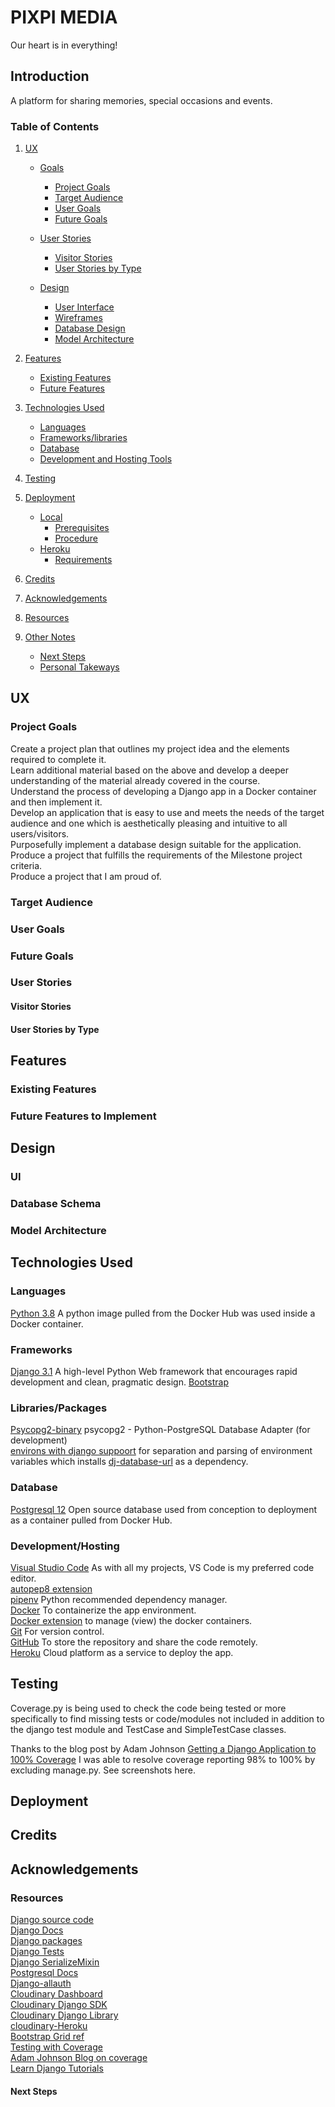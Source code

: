 # PIXPI MEDIA

Our heart is in everything!

## Introduction

A platform for sharing memories, special occasions and events.

### Table of Contents

1. [UX](#ux)

   - [Goals](#goals)

     - [Project Goals](#project-goals)
     - [Target Audience](#target-audience)
     - [User Goals](#user-goals)
     - [Future Goals](#future-goals)

   - [User Stories](#user-stories)

     - [Visitor Stories](#visitor-stories)
     - [User Stories by Type](#user-stories-by-type)

   - [Design](#design)

     - [User Interface](#user-interface)
     - [Wireframes](#wireframes)
     - [Database Design](#database-design)
     - [Model Architecture](#model-architecture)

2. [Features](#features)

   - [Existing Features](#existing-features)
   - [Future Features](#future-features-to-implement)

3. [Technologies Used](#technologies-used)

   - [Languages](#languages)
   - [Frameworks/libraries](#frameworks/libraries)
   - [Database](#database)
   - [Development and Hosting Tools](#development/hosting)

4. [Testing](#testing)

5. [Deployment](#deployment)

   - [Local](#local-setup)
     - [Prerequisites](#prerequisites)
     - [Procedure](#procedure)
   - [Heroku](#deployment-on-heroku)
     - [Requirements](#requirements)

6. [Credits](#credits)

7. [Acknowledgements](#acknowledgements)

8. [Resources](#resources)

9. [Other Notes](#other-notes)
   - [Next Steps](#next-steps)
   - [Personal Takeways](#personal-takeawys)

## UX

### Project Goals

Create a project plan that outlines my project idea and the elements required to complete it.  
Learn additional material based on the above and develop a deeper understanding of the material already covered in the course.  
Understand the process of developing a Django app in a Docker container and then implement it.  
Develop an application that is easy to use and meets the needs of the target audience and one which is aesthetically pleasing and intuitive to all users/visitors.  
Purposefully implement a database design suitable for the application.  
Produce a project that fulfills the requirements of the Milestone project criteria.  
Produce a project that I am proud of.

### Target Audience

### User Goals

### Future Goals

### User Stories

#### Visitor Stories

#### User Stories by Type

## Features

### Existing Features

### Future Features to Implement

## Design

### UI

### Database Schema

### Model Architecture

## Technologies Used

### Languages

[Python 3.8](https://www.python.org/) A python image pulled from the Docker Hub was used inside a Docker container.

### Frameworks

[Django 3.1](https://www.djangoproject.com/) A high-level Python Web framework that encourages rapid development and clean, pragmatic design.
[Bootstrap](https://getbootstrap.com/docs/4.5/getting-started/introduction/)

### Libraries/Packages

[Psycopg2-binary](https://pypi.org/project/psycopg2-binary/) psycopg2 - Python-PostgreSQL Database Adapter (for development)  
[environs with django suppoort](https://pypi.org/project/environs/#usage-with-django) for separation and parsing of environment variables which installs [dj-database-url](https://pypi.org/project/dj-database-url/) as a dependency.

### Database

[Postgresql 12](https://www.postgresql.org/) Open source database used from conception to deployment as a container pulled from Docker Hub.

### Development/Hosting

[Visual Studio Code](https://code.visualstudio.com/) As with all my projects, VS Code is my preferred code editor.  
[autopep8 extension](https://marketplace.visualstudio.com/items?itemName=himanoa.Python-autopep8)  
[pipenv](https://pypi.org/project/pipenv/) Python recommended dependency manager.  
[Docker](www.docker.com) To containerize the app environment.  
[Docker extension](https://marketplace.visualstudio.com/items?itemName=ms-azuretools.vscode-docker) to manage (view) the docker containers.  
[Git](https://git-scm.com/) For version control.  
[GitHub](https://github.com/) To store the repository and share the code remotely.  
[Heroku](https://www.heroku.com/) Cloud platform as a service to deploy the app.

## Testing

Coverage.py is being used to check the code being tested or more specifically to find missing tests or code/modules not included in addition to the django test module and TestCase and SimpleTestCase classes.

Thanks to the blog post by Adam Johnson [Getting a Django Application to 100% Coverage](https://adamj.eu/tech/2019/04/30/getting-a-django-application-to-100-percent-coverage/) I was able to resolve coverage reporting 98% to 100% by excluding manage.py. See screenshots here.

## Deployment

## Credits

## Acknowledgements

### Resources

[Django source code](https://github.com/django/django)  
[Django Docs](https://www.djangoproject.com/)  
[Django packages](https://djangopackages.org/)  
[Django Tests](https://docs.djangoproject.com/en/3.1/topics/testing/)  
[Django SerializeMixin](https://docs.djangoproject.com/en/3.1/topics/testing/advanced/#testing-reusable-applications)  
[Postgresql Docs](https://postgresapp.com/documentation/)  
[Django-allauth](https://readthedocs.org/projects/django-allauth/)  
[Cloudinary Dashboard](https://cloudinary.com/console/)  
[Cloudinary Django SDK](https://cloudinary.com/documentation/django_image_and_video_upload)  
[Cloudinary Django Library](https://github.com/cloudinary/pycloudinary)  
[cloudinary-Heroku](https://devcenter.heroku.com/articles/cloudinary)  
[Bootstrap Grid ref](https://getbootstrap.com/docs/4.5/layout/grid/)  
[Testing with Coverage](https://devguide.python.org/coverage/#using-coverage-py)  
[Adam Johnson Blog on coverage](https://adamj.eu/tech/2019/04/30/getting-a-django-application-to-100-percent-coverage/#:~:text=Code%20coverage%20is%20a%20simple,tool%20for%20measuring%20code%20coverage.)  
[Learn Django Tutorials](https://learndjango.com/tutorials/)

#### Next Steps
